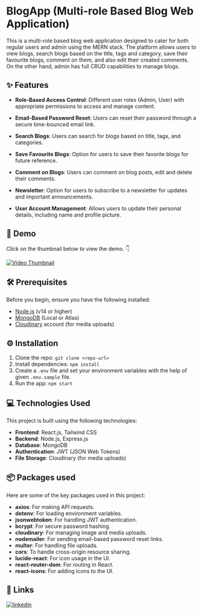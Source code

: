 # BlogApp (Multi-role Based Blog Web Application)

This is a multi-role based blog web application designed to cater for both regular users and admin using the MERN stack. The platform allows users to view blogs, search blogs based on the title, tags and category, save their favourite blogs, comment on them, and also edit their created comments. On the other hand, admin has full CRUD capabilities to manage blogs. 



## ✨ Features

- **Role-Based Access Control**: Different user roles (Admin, User) with appropriate permissions to access and manage content.

- **Email-Based Password Reset**: Users can reset their password through a secure time-bounced email link.

- **Search Blogs**: Users can search for blogs based on title, tags, and categories.

- **Save Favourite Blogs**: Option for users to save their favorite blogs for future reference.

- **Comment on Blogs**: Users can comment on blog posts, edit and delete their comments.

- **Newsletter**: Option for users to subscribe to a newsletter for updates and important announcements.

- **User Account Management**: Allows users to update their personal details, including name and profile picture.


## 🎥 Demo
Click on the thumbnail below to view the demo. 👇

[![Video Thumbnail](https://github.com/user-attachments/assets/1f2c329d-e566-4802-a2d3-eff24e0814d2)](https://drive.google.com/file/d/1-M-3rFgTbLw8BqVtiXd5L6Ta6MSc6en-/view?usp=sharing)


## 🛠️ Prerequisites
Before you begin, ensure you have the following installed:
- [Node.js](https://nodejs.org/) (v14 or higher)
- [MongoDB](https://www.mongodb.com/) (Local or Atlas)
- [Cloudinary](https://cloudinary.com/) account (for media uploads)


## ⚙️ Installation
1. Clone the repo: `git clone <repo-url>`
2. Install dependencies: `npm install`
3. Create a `.env` file and set your environment variables with the help of given `.env.sample` file.
4. Run the app: `npm start`


## 💻 Technologies Used
This project is built using the following technologies:

- **Frontend**: React.js, Tailwind CSS
- **Backend**: Node.js, Express.js
- **Database**: MongoDB
- **Authentication**: JWT (JSON Web Tokens)
- **File Storage**: Cloudinary (for media uploads)


## 📦 Packages used

Here are some of the key packages used in this project:

- **axios**: For making API requests.
- **dotenv**: For loading environment variables.
- **jsonwebtoken**: For handling JWT authentication.
- **bcrypt**: For secure password hashing.
- **cloudinary**: For managing image and media uploads.
- **nodemailer**: For sending email-based password reset links.
- **multer**: For handling file uploads.
- **cors**: To handle cross-origin resource sharing.
- **lucide-react**: For icon usage in the UI.
- **react-router-dom**: For routing in React.
- **react-icons**: For adding icons to the UI.


## 🔗 Links
[![linkedin](https://img.shields.io/badge/linkedin-0A66C2?style=for-the-badge&logo=linkedin&logoColor=white)](https://www.linkedin.com/in/souravsaha21/)


